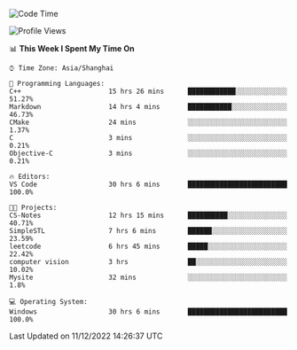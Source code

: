 <!--START_SECTION:waka-->
![Code Time](http://img.shields.io/badge/Code%20Time-450%20hrs%2027%20mins-blue)

![Profile Views](http://img.shields.io/badge/Profile%20Views-0-blue)

📊 **This Week I Spent My Time On** 

```text
⌚︎ Time Zone: Asia/Shanghai

💬 Programming Languages: 
C++                      15 hrs 26 mins      ████████████░░░░░░░░░░░░░   51.27% 
Markdown                 14 hrs 4 mins       ███████████░░░░░░░░░░░░░░   46.73% 
CMake                    24 mins             ░░░░░░░░░░░░░░░░░░░░░░░░░   1.37% 
C                        3 mins              ░░░░░░░░░░░░░░░░░░░░░░░░░   0.21% 
Objective-C              3 mins              ░░░░░░░░░░░░░░░░░░░░░░░░░   0.21%

🔥 Editors: 
VS Code                  30 hrs 6 mins       █████████████████████████   100.0%

🐱‍💻 Projects: 
CS-Notes                 12 hrs 15 mins      ██████████░░░░░░░░░░░░░░░   40.71% 
SimpleSTL                7 hrs 6 mins        ██████░░░░░░░░░░░░░░░░░░░   23.59% 
leetcode                 6 hrs 45 mins       █████░░░░░░░░░░░░░░░░░░░░   22.42% 
computer vision          3 hrs               ██░░░░░░░░░░░░░░░░░░░░░░░   10.02% 
Mysite                   32 mins             ░░░░░░░░░░░░░░░░░░░░░░░░░   1.8%

💻 Operating System: 
Windows                  30 hrs 6 mins       █████████████████████████   100.0%

```


 Last Updated on 11/12/2022 14:26:37 UTC
<!--END_SECTION:waka-->